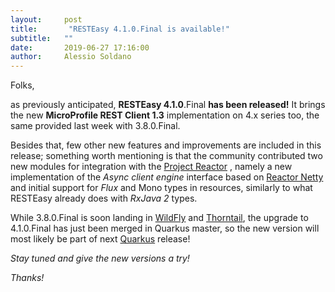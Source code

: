 ```yaml
---
layout:     post
title:       "RESTEasy 4.1.0.Final is available!"
subtitle:   ""
date:       2019-06-27 17:16:00
author:     Alessio Soldano
---
```


Folks,

as previously anticipated, **RESTEasy 4.1.0**.Final **has been released!** It brings the new **MicroProfile REST Client 1.3** implementation on 4.x series too, the same provided last week with 3.8.0.Final.

Besides that, few other new features and improvements are included in this release; something worth mentioning is that the community contributed two new modules for integration with the [Project Reactor](https://projectreactor.io/) , namely a new implementation of the _Async client engine_ interface based on [Reactor Netty](https://projectreactor.io/docs/netty/release/reference/index.html) and initial support for _Flux_ and Mono types in resources, similarly to what RESTEasy already does with _RxJava 2_ types.


While 3.8.0.Final is soon landing in [WildFly](https://wildfly.org/) and [Thorntail](https://thorntail.io/), the upgrade to 4.1.0.Final has just been merged in Quarkus master, so the new version will most likely be part of next [Quarkus](https://quarkus.io/) release!

_Stay tuned and give the new versions a try!_

_Thanks!_
